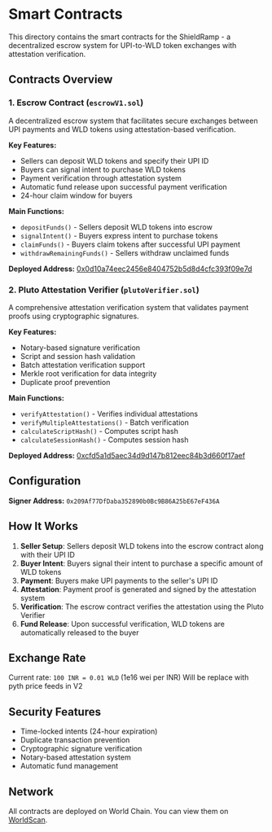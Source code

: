 # Smart Contracts

This directory contains the smart contracts for the ShieldRamp - a decentralized escrow system for UPI-to-WLD token exchanges with attestation verification.

## Contracts Overview

### 1. Escrow Contract (`escrowV1.sol`)

A decentralized escrow system that facilitates secure exchanges between UPI payments and WLD tokens using attestation-based verification.

**Key Features:**
- Sellers can deposit WLD tokens and specify their UPI ID
- Buyers can signal intent to purchase WLD tokens
- Payment verification through attestation system
- Automatic fund release upon successful payment verification
- 24-hour claim window for buyers

**Main Functions:**
- `depositFunds()` - Sellers deposit WLD tokens into escrow
- `signalIntent()` - Buyers express intent to purchase tokens
- `claimFunds()` - Buyers claim tokens after successful UPI payment
- `withdrawRemainingFunds()` - Sellers withdraw unclaimed funds

**Deployed Address:** [0x0d10a74eec2456e8404752b5d8d4cfc393f09e7d](https://worldscan.org/address/0x0d10a74eec2456e8404752b5d8d4cfc393f09e7d)

### 2. Pluto Attestation Verifier (`plutoVerifier.sol`)

A comprehensive attestation verification system that validates payment proofs using cryptographic signatures.

**Key Features:**
- Notary-based signature verification
- Script and session hash validation
- Batch attestation verification support
- Merkle root verification for data integrity
- Duplicate proof prevention

**Main Functions:**
- `verifyAttestation()` - Verifies individual attestations
- `verifyMultipleAttestations()` - Batch verification
- `calculateScriptHash()` - Computes script hash
- `calculateSessionHash()` - Computes session hash

**Deployed Address:** [0xcfd5a1d5aec34d9d147b812eec84b3d660f17aef](https://worldscan.org/address/0xcfd5a1d5aec34d9d147b812eec84b3d660f17aef)

## Configuration

**Signer Address:** `0x209Af77DfDaba352890b0Bc9B86A25bE67eF436A`

## How It Works

1. **Seller Setup**: Sellers deposit WLD tokens into the escrow contract along with their UPI ID
2. **Buyer Intent**: Buyers signal their intent to purchase a specific amount of WLD tokens
3. **Payment**: Buyers make UPI payments to the seller's UPI ID
4. **Attestation**: Payment proof is generated and signed by the attestation system
5. **Verification**: The escrow contract verifies the attestation using the Pluto Verifier
6. **Fund Release**: Upon successful verification, WLD tokens are automatically released to the buyer

## Exchange Rate

Current rate: `100 INR = 0.01 WLD` (1e16 wei per INR) Will be replace with pyth price feeds in V2

## Security Features

- Time-locked intents (24-hour expiration)
- Duplicate transaction prevention
- Cryptographic signature verification
- Notary-based attestation system
- Automatic fund management

## Network

All contracts are deployed on World Chain. You can view them on [WorldScan](https://worldscan.org/).
